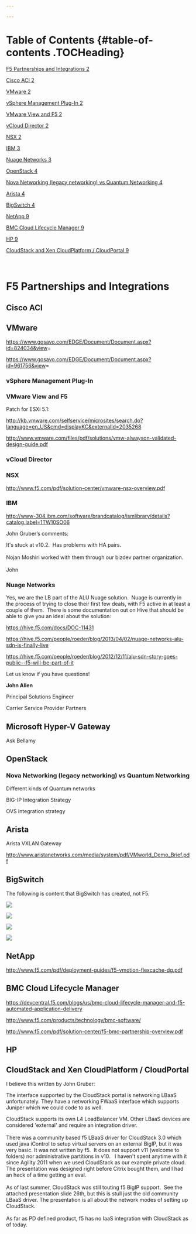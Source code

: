 ```yaml
---

---
```


Table of Contents {#table-of-contents .TOCHeading}
=================

[F5 Partnerships and Integrations 2](#f5-partnerships-and-integrations)

[Cisco ACI 2](#cisco-aci)

[VMware 2](#vmware)

[vSphere Management Plug-In 2](#vsphere-management-plug-in)

[VMware View and F5 2](#vmware-view-and-f5)

[vCloud Director 2](#vcloud-director)

[NSX 2](#nsx)

[IBM 3](#ibm)

[Nuage Networks 3](#nuage-networks)

[OpenStack 4](#microsoft-hyper-v-gateway)

[Nova Networking (legacy networking) vs Quantum Networking
4](#nova-networking-legacy-networking-vs-quantum-networking)

[Arista 4](#arista)

[BigSwitch 4](#bigswitch)

[NetApp 9](#netapp)

[BMC Cloud Lifecycle Manager 9](#bmc-cloud-lifecycle-manager)

[HP 9](#hp)

[CloudStack and Xen CloudPlatform / CloudPortal
9](#cloudstack-and-xen-cloudplatform-cloudportal)

\
F5 Partnerships and Integrations
================================

Cisco ACI
---------

VMware
------

<https://www.gosavo.com/EDGE/Document/Document.aspx?id=824034&view>=

<https://www.gosavo.com/EDGE/Document/Document.aspx?id=961756&view>=

### vSphere Management Plug-In

### VMware View and F5

Patch for ESXi 5.1:

<http://kb.vmware.com/selfservice/microsites/search.do?language=en_US&cmd=displayKC&externalId=2035268>

<http://www.vmware.com/files/pdf/solutions/vmw-alwayson-validated-design-guide.pdf>

### vCloud Director

### NSX

<http://www.f5.com/pdf/solution-center/vmware-nsx-overview.pdf>

### IBM

http://www-304.ibm.com/software/brandcatalog/ismlibrary/details?catalog.label=1TW10SO06

John Gruber’s comments:

It's stuck at v10.2.  Has problems with HA pairs.\
\
Nojan Moshiri worked with them through our bizdev partner organization.\
\
John

### Nuage Networks

Yes, we are the LB part of the ALU Nuage solution.  Nuage is currently
in the process of trying to close their first few deals, with F5 active
in at least a couple of them.  There is some documentation out on Hive
that should be able to give you an ideal about the solution:

<https://hive.f5.com/docs/DOC-11431>

<https://hive.f5.com/people/roeder/blog/2013/04/02/nuage-networks-alu-sdn-is-finally-live>

<https://hive.f5.com/people/roeder/blog/2012/12/11/alu-sdn-story-goes-public--f5-will-be-part-of-it>

Let us know if you have questions!

**John Allen**

Principal Solutions Engineer

Carrier Service Provider Partners

Microsoft Hyper-V Gateway
-------------------------

Ask Bellamy

OpenStack
---------

### Nova Networking (legacy networking) vs Quantum Networking

Different kinds of Quantum networks

BIG-IP Integration Strategy

OVS integration strategy

Arista
------

Arista VXLAN Gateway

<http://www.aristanetworks.com/media/system/pdf/VMworld_Demo_Brief.pdf>

BigSwitch
---------

The following is content that BigSwitch has created, not F5.

![](media/image1.emf)

![](media/image2.emf)

![](media/image3.emf)

![](media/image4.emf)

NetApp
------

<http://www.f5.com/pdf/deployment-guides/f5-vmotion-flexcache-dg.pdf>

BMC Cloud Lifecycle Manager
---------------------------

<https://devcentral.f5.com/blogs/us/bmc-cloud-lifecycle-manager-and-f5-automated-application-delivery>

<http://www.f5.com/products/technology/bmc-software/>

<http://www.f5.com/pdf/solution-center/f5-bmc-partnership-overview.pdf>

HP
--

CloudStack and Xen CloudPlatform / CloudPortal
----------------------------------------------

I believe this written by John Gruber:

The interface supported by the CloudStack portal is networking LBaaS
unfortunately. They have a networking FWaaS interface which supports
Juniper which we could code to as well.

CloudStack supports its own L4 LoadBalancer VM. Other LBaaS devices are
considered 'external' and require an integration driver.\
\
There was a community based f5 LBaaS driver for CloudStack 3.0 which
used java iControl to setup virtual servers on an external BigIP, but it
was very basic. It was not written by f5.  It does not support v11
(welcome to folders) nor administrative partitions in v10.   I haven't
spent anytime with it since Agility 2011 when we used CloudStack as our
example private cloud.  The presentation was designed right before
Citrix bought them, and I had an heck of a time getting an eval.\
\
As of last summer, CloudStack was still touting f5 BigIP support.  See
the attached presentation slide 26th, but this is stull just the old
community LBaaS driver. The presentation is all about the network modes
of setting up CloudStack.\
\
As far as PD defined product, f5 has no IaaS integration with CloudStack
as of today.
